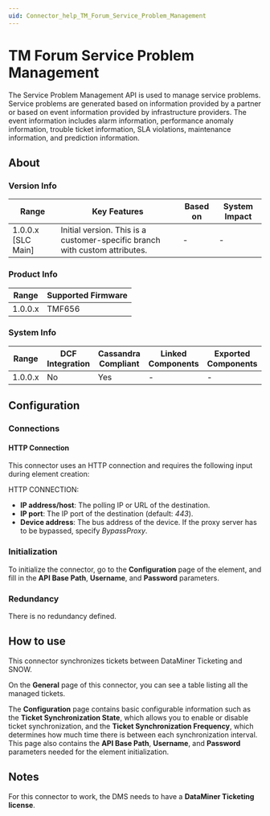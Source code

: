 ```yaml
---
uid: Connector_help_TM_Forum_Service_Problem_Management
---
```


# TM Forum Service Problem Management

The Service Problem Management API is used to manage service problems. Service problems are generated based on information provided by a partner or based on event information provided by infrastructure providers. The event information includes alarm information, performance anomaly information, trouble ticket information, SLA violations, maintenance information, and prediction information.

## About

### Version Info

| **Range**            | **Key Features**                                                            | **Based on** | **System Impact** |
|----------------------|-----------------------------------------------------------------------------|--------------|-------------------|
| 1.0.0.x \[SLC Main\] | Initial version. This is a customer-specific branch with custom attributes. | \-           | \-                |

### Product Info

| Range     | Supported Firmware     |
|-----------|------------------------|
| 1.0.0.x   | TMF656                 |

### System Info

| Range     | DCF Integration     | Cassandra Compliant     | Linked Components     | Exported Components     |
|-----------|---------------------|-------------------------|-----------------------|-------------------------|
| 1.0.0.x   | No                  | Yes                     | \-                    | \-                      |

## Configuration

### Connections

#### HTTP Connection

This connector uses an HTTP connection and requires the following input during element creation:

HTTP CONNECTION:

- **IP address/host**: The polling IP or URL of the destination.
- **IP port**: The IP port of the destination (default: *443*).
- **Device address**: The bus address of the device. If the proxy server has to be bypassed, specify *BypassProxy*.

### Initialization

To initialize the connector, go to the **Configuration** page of the element, and fill in the **API Base Path**, **Username**, and **Password** parameters.

### Redundancy

There is no redundancy defined.

## How to use

This connector synchronizes tickets between DataMiner Ticketing and SNOW.

On the **General** page of this connector, you can see a table listing all the managed tickets.

The **Configuration** page contains basic configurable information such as the **Ticket Synchronization State**, which allows you to enable or disable ticket synchronization, and the **Ticket Synchronization Frequency**, which determines how much time there is between each synchronization interval. This page also contains the **API Base Path**, **Username**, and **Password** parameters needed for the element initialization.

## Notes

For this connector to work, the DMS needs to have a **DataMiner Ticketing license**.
